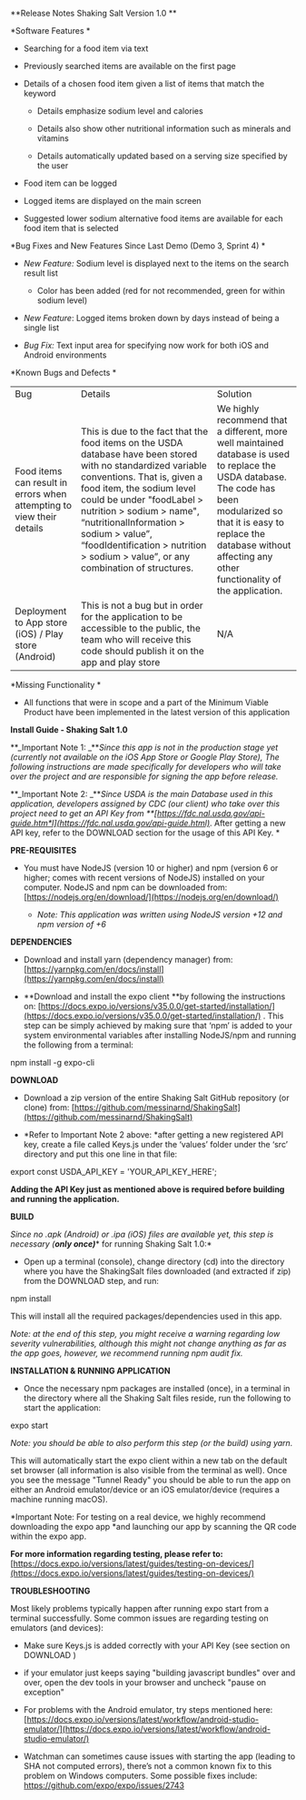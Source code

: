 **Release Notes Shaking Salt Version 1.0 **

*Software Features *

* Searching for a food item via text

* Previously searched items are available on the first page

* Details of a chosen food item given a list of items that match the keyword

    * Details emphasize sodium level and calories

    * Details also show other nutritional information such as minerals and vitamins

    * Details automatically updated based on a serving size specified by the user

* Food item can be logged

* Logged items are displayed on the main screen

* Suggested lower sodium alternative food items are available for each food item that is selected

*Bug Fixes and New Features Since Last Demo (Demo 3, Sprint 4) *

* *New Feature:* Sodium level is displayed next to the items on the search result list

    * Color has been added (red for not recommended, green for within sodium level)

* *New Feature*: Logged items broken down by days instead of being a single list

* *Bug Fix:* Text input area for specifying now work for both iOS and Android environments

*Known Bugs and Defects *

<table>
  <tr>
    <td>Bug</td>
    <td>Details</td>
    <td>Solution </td>
  </tr>
  <tr>
    <td>Food items can result in errors when attempting to view their details</td>
    <td>This is due to the fact that the food items on the USDA database have been stored with no standardized variable conventions. That is, given a food item, the sodium level could be under "foodLabel > nutrition > sodium > name", “nutritionalInformation > sodium > value”, “foodIdentification > nutrition > sodium > value”, or any combination of structures. </td>
    <td>We highly recommend that a different, more well maintained database is used to replace the USDA database. The code has been modularized so that it is easy to replace the database without affecting any other functionality of the application.  </td>
  </tr>
  <tr>
    <td>Deployment to App store (iOS) / Play store (Android)</td>
    <td>This is not a bug but in order for the application to be accessible to the public, the team who will receive this code should publish it on the app and play store</td>
    <td>N/A</td>
  </tr>
</table>


*Missing Functionality *

* All functions that were in scope and a part of the Minimum Viable Product have been implemented in the latest version of this application

**Install Guide - Shaking Salt 1.0**

**_Important Note 1: _***Since this app is not in the production stage yet (currently not available on the iOS App Store or Google Play Store), The following instructions are made specifically for developers who will take over the project and are responsible for signing the app before release.*

**_Important Note 2: _***Since USDA is the main Database used in this application, developers assigned by CDC (our client) who take over this project need to get an API Key from **[https://fdc.nal.usda.gov/api-guide.htm*l](https://fdc.nal.usda.gov/api-guide.html)*. After getting a new API key, refer to the DOWNLOAD section for the usage of this API Key. *

**PRE-REQUISITES**

* You must have NodeJS (version 10 or higher) and npm (version 6 or higher; comes with recent versions of NodeJS) installed on your computer. NodeJS and npm can be downloaded from: [https://nodejs.org/en/download/](https://nodejs.org/en/download/)

    * *Note:  This application was written using NodeJS version +12 and npm version of +6*

**DEPENDENCIES**

* Download and install yarn (dependency manager) from: [https://yarnpkg.com/en/docs/install](https://yarnpkg.com/en/docs/install)

* **Download and install the expo client **by following the instructions on: [https://docs.expo.io/versions/v35.0.0/get-started/installation/](https://docs.expo.io/versions/v35.0.0/get-started/installation/) . This step can be simply achieved by making sure that ‘npm’ is added to your system environmental variables after installing NodeJS/npm and running the following from a terminal:

npm install -g expo-cli

**DOWNLOAD**

* Download a zip version of the entire Shaking Salt GitHub repository (or clone) from: [https://github.com/messinarnd/ShakingSalt](https://github.com/messinarnd/ShakingSalt)

* *Refer to Important Note 2 above: *after getting a new registered API key, create a file called Keys.js under the ‘values’ folder under the ‘src’ directory and put this one line in that file:

export const USDA_API_KEY = 'YOUR_API_KEY_HERE';

**Adding the API Key just as mentioned above is required before building and running the application.**

**BUILD**

*Since no .apk (Android) or .ipa (iOS) files are available yet, this step is necessary (***_only once)_*** for running Shaking Salt 1.0:*

* Open up a terminal (console), change directory (cd) into the directory where you have the ShakingSalt files downloaded (and extracted if zip) from the DOWNLOAD step, and run:

npm install

This will install all the required packages/dependencies used in this app.

*Note: at the end of this step, you might receive a warning regarding low severity vulnerabilities, although this might not change anything as far as the app goes, however, we recommend running *npm audit fix*.*

**INSTALLATION & RUNNING APPLICATION**

* Once the necessary npm packages are installed (once), in a terminal in the directory where all the Shaking Salt files reside, run the following to start the application:

expo start

*Note: you should be able to also perform this step (or the build) using yarn.*

This will automatically start the expo client within a new tab on the default set browser (all information is also visible from the terminal as well). Once you see the message "Tunnel Ready" you should be able to run the app on either an Android emulator/device or an iOS emulator/device (requires a machine running macOS).

*Important Note: For testing on a real device, we highly recommend downloading the expo app *and launching our app by scanning the QR code within the expo app.

**For more information regarding testing, please refer to:** [https://docs.expo.io/versions/latest/guides/testing-on-devices/](https://docs.expo.io/versions/latest/guides/testing-on-devices/)

**TROUBLESHOOTING**

Most likely problems typically happen after running expo start from a terminal successfully. Some common issues are regarding testing on emulators (and devices):

* Make sure Keys.js is added correctly with your API Key (see section on DOWNLOAD )

* if your emulator just keeps saying "building javascript bundles" over and over, open the dev tools in your browser and uncheck "pause on exception"

* For problems with the Android emulator, try steps mentioned here: [https://docs.expo.io/versions/latest/workflow/android-studio-emulator/](https://docs.expo.io/versions/latest/workflow/android-studio-emulator/)

* Watchman can sometimes cause issues with starting the app (leading to SHA not computed errors), there’s not a common known fix to this problem on Windows computers. Some possible fixes include: https://github.com/expo/expo/issues/2743

